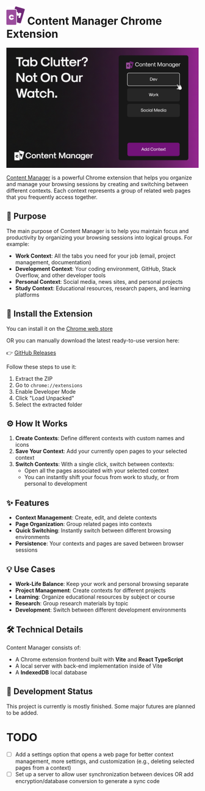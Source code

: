 # ![Content Manager Logo][logo] Content Manager Chrome Extension

![Content Manager presentation page][presentation-page]

[Content Manager](https://chromewebstore.google.com/detail/content-manager/lobbohngjkkghmganebnahlfajlahkic) is a powerful Chrome extension that helps you organize and manage your browsing sessions by creating and switching between different contexts. Each context represents a group of related web pages that you frequently access together.

## 🎯 Purpose

The main purpose of Content Manager is to help you maintain focus and productivity by organizing your browsing sessions into logical groups. For example:

- **Work Context**: All the tabs you need for your job (email, project management, documentation)
- **Development Context**: Your coding environment, GitHub, Stack Overflow, and other developer tools
- **Personal Context**: Social media, news sites, and personal projects
- **Study Context**: Educational resources, research papers, and learning platforms

## 🚀 Install the Extension

You can install it on the [Chrome web store](https://chromewebstore.google.com/detail/content-manager/lobbohngjkkghmganebnahlfajlahkic)

OR you can manually download the latest ready-to-use version here:

👉 [GitHub Releases](https://github.com/DawidSac24/ContentManager/releases)

Follow these steps to use it:

1. Extract the ZIP
2. Go to `chrome://extensions`
3. Enable Developer Mode
4. Click "Load Unpacked"
5. Select the extracted folder

## ⚙️ How It Works

1. **Create Contexts**: Define different contexts with custom names and icons
2. **Save Your Context**: Add your currently open pages to your selected context
3. **Switch Contexts**: With a single click, switch between contexts:
   - Open all the pages associated with your selected context
   - You can instantly shift your focus from work to study, or from personal to development

## ✨ Features

- **Context Management**: Create, edit, and delete contexts
- **Page Organization**: Group related pages into contexts
- **Quick Switching**: Instantly switch between different browsing environments
- **Persistence**: Your contexts and pages are saved between browser sessions

## 💡 Use Cases

- **Work-Life Balance**: Keep your work and personal browsing separate
- **Project Management**: Create contexts for different projects
- **Learning**: Organize educational resources by subject or course
- **Research**: Group research materials by topic
- **Development**: Switch between different development environments

## 🛠️ Technical Details

Content Manager consists of:

- A Chrome extension frontend built with **Vite** and **React TypeScript**
- A local server with back-end implementation inside of Vite
- A **IndexedDB** local database

## 🚧 Development Status

This project is currently is mostly finished. Some major futures are planned to be added.

# TODO

- [ ] Add a settings option that opens a web page for better context management, more settings, and customization (e.g., deleting selected pages from a context)
- [ ] Set up a server to allow user synchronization between devices OR add encryption/database conversion to generate a sync code

[logo]: https://github.com/DawidSac24/ContentManager/blob/main/assets/logo-48px.png "Content Manager Logo"
[presentation-page]: https://github.com/DawidSac24/ContentManager/blob/main/assets/cm-ss1.jpg "Content Manager presentation page"

